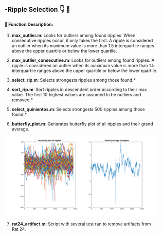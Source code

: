 -Ripple Selection :point_down: 📌
------------------

####  :link: Function Description: 

1. **max_outlier.m**: Looks for outliers among found ripples. When consecutive ripples occur, it only takes the first.  A ripple is considered an outlier when its maximum value is  more than 1.5 interquartile ranges above the upper quartile or below the lower quartile.

2. **max_outlier_consecutive.m**: Looks for outliers among found ripples. A ripple is considered an outlier when its maximum value is  more than 1.5 interquartile ranges above the upper quartile or below the lower quartile.

3. **select_rip.m**: Selects strongests ripples among those found.*

4. **sort_rip.m**: Sort ripples in descendent order according to their max value. The first 10 highest values are assumed to be outliers and removed.*

5. **select_quinientos.m**: Selects strongests 500 ripples among those found.*

6. **butterfly_plot.m**: Generates butterfly plot of all ripples and their grand average.

<img src="butterfly.png" width="500">

7. **rat24_artifact.m**: Script with several test ran to remove artifacts from Rat 24.



